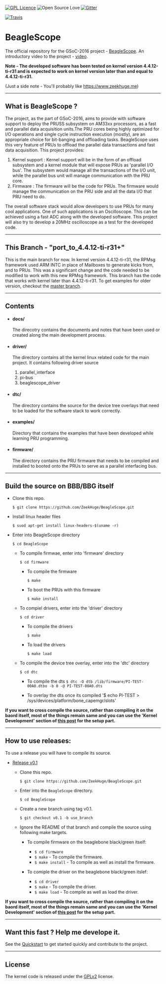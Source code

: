 [![GPL Licence](https://badges.frapsoft.com/os/gpl/gpl-150x33.png?v=102)](https://opensource.org/licenses/GPL-2.0/) 
![Open Source Love](https://badges.frapsoft.com/os/v1/open-source-150x25.png?v=102)
[![Gitter](https://badges.gitter.im/beagleboard/beagle-gsoc.svg)](https://gitter.im/beagleboard/beagle-gsoc?utm_source=badge&utm_medium=badge&utm_campaign=pr-badge)

[![Travis](https://travis-ci.org/ZeekHuge/BeagleScope.svg)](https://travis-ci.org/ZeekHuge/BeagleScope)



# BeagleScope
The official repository for the GSoC-2016 project - [BeagleScope](https://zeekhuge.github.io/beaglescope.html). An introductory video to the project - [video](https://youtu.be/tdanTRSmq4E).

**Note - The developed software has been tested on kernel version 4.4.12-ti-r31 and is expected to work on kernel version later than and equal to 4.4.12-ti-r31.**

(Just a side note - You'll probably like https://www.zeekhuge.me)

---

## What is BeagleScope ?
The project, as the part of GSoC-2016, aims to provide with software support to deploy the PRUSS subsystem on AM33xx processors, as a fast and parallel data acquisition units.The PRU cores being highly optimized for I/O operations and single cycle instruction execution (mostly), are an appropriate choice for bit-banging and offloading tasks. BeagleScope uses this very feature of PRUs to offload the parallel data transactions and fast data acquisition. This project provides:

1. Kernel support :	Kernel support will be in the form of an offload subsystem and a kernel module that will expose PRUs as 'parallel I/O bus'. The subsystem would manage all the transactions of the I/O unit, while the parallel bus unit will manage communication with the PRU core.
2. Firmware : The firmware will be the code for PRUs. The firmware would manage the communication on the PRU side and all the data I/O that PRU need to do. 

The overall software stack would allow developers to use PRUs for many cool applications. One of such applications is an Oscilloscope. This can be achieved using a fast ADC along with the developed software. This project will also try to develop a 20MHz oscilloscope as a test for the developed code. 

---

## This Branch - "port_to_4.4.12-ti-r31+" 
This is the main branch for now. In kernel version 4.4.12-ti-r31, the RPMsg framework used ARM INTC in place of Mailboxes to generate kicks from, and to PRUs. This was a significant change and the code needed to be modified to work with this new RPMsg framework.
This branch has the code that works with kernel later than 4.4.12-ti-r31. To get examples for older version, checkout the [master branch](https://github.com/ZeekHuge/BeagleScope/tree/master).

---

## Contents

- #### docs/
    The direcotry contains the documents and notes that have been used or created along the main development process.

- #### driver/
    The directory contains all the kernel linux related code for the main project. It contains following driver source
        
    1. parallel_interface
    2. pi-bus 
    3. beaglescope_driver

- #### dtc/
    The directory contains the source for the device tree overlays that need to be loaded for the software stack to work correctly.

- #### examples/
    Directory that contains the examples that have been developed while learning PRU programming.

- #### firmware/
    The directory contains the PRU firmware that needs to be compiled and installed to booted onto the PRUs to serve as a parallel interfacing bus.

---

## Build the source on BBB/BBG itself

- Clone this repo.

    `$ git clone https://github.com/ZeekHuge/BeagleScope.git`
- Install linux header files

    `$ suod apt-get install linux-headers-$(uname -r)`
- Enter into BeagleScope directory
    
    `$ cd BeagleScope`
    - To compile firmwae, enter into 'firmware' directory
        
        `$ cd firmware`
        - To compile the firmware
            
            `$ make`
        - To boot the PRUs with this firmware
            
            `$ make install`
    - To compiel drivers, enter into the 'driver' directory
        
        `$ cd driver`
        - To compile the drivers
            
            `$ make`
        - To load the drivers

            `$ make load`
    - To compile the device tree overlay, enter into the 'dtc' directory
    
        `$ cd dtc`
        - To compile the dts
        `$ dtc -O dtb /lib/firmware/PI-TEST-00A0.dtbo -b 0 -@ PI-TEST-00A0.dts`
        
        - To overlay the dts once its compiled
        '$ echo PI-TEST > /sys/devices/platform/bone_capemgr/slots'

**If you want to cross compile the source, rather than compiling it on the baord itself, most of the things remain same and you can use the 'Kernel Development' section of [this post](https://www.zeekhuge.me/post/a_handfull_of_commands_and_scripts_to_get_started_with_beagleboneblack/) for the setup part.**

---

## How to use releases:
To use a release you will have to compile its source.
- [Release v0.1](https://github.com/ZeekHuge/BeagleScope/releases)
    - Clone this repo.

        `$ git clone https://github.com/ZeekHuge/BeagleScope.git`
    - Enter into the `BeagleScope` directory.
    
        `$ cd BeagleScope`
    - Create a new branch using tag v0.1.
        
        `$ git checkout v0.1 -b use_branch`
    - Ignore the README of that branch and compile the source using following make targets.
        - To compile firmware on the beaglebone black/green itself:
            
            - `$ cd firmware`
            - `$ make` - To compile the firmware.
            - `$ make install` - To compile as well as install the firmware.
        
        - To comiple the driver on the beaglebone black/green itslef:

            - `$ cd driver`
            - `$ make` - To compile the driver.
            - `$ make load` - To compile as well as load the driver.

**If you want to cross compile the source, rather than compiling it on the baord itself, most of the things remain same and you can use the 'Kernel Development' section of [this post](https://www.zeekhuge.me/post/a_handfull_of_commands_and_scripts_to_get_started_with_beagleboneblack/) for the setup part.**

---

## Want this fast ? Help me develope it.
See the [Quickstart](https://github.com/ZeekHuge/BeagleScope/blob/port_to_4.4.12-ti-r31%2B/quickstart.md) to get started quickly and contribute to the project.

---
## License
The kernel code is released under the [GPLv2](https://opensource.org/licenses/GPL-2.0/) license.

